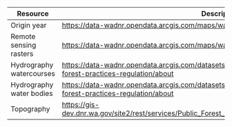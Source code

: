 | Resource                 | Description                                                  | Download                                                     |
| ------------------------ | ------------------------------------------------------------ | ------------------------------------------------------------ |
| Origin year              | https://data-wadnr.opendata.arcgis.com/maps/wadnr::rs-fris-combined-origin-year-1/about | https://fortress.wa.gov/dnr/adminsa/gisdata/datadownload/rs_fris_origin_year.zip |
| Remote sensing rasters   | https://data-wadnr.opendata.arcgis.com/maps/wadnr::raster-all-rs-fris-rasters/about?path= | https://wadnr.maps.arcgis.com/sharing/rest/content/items/cfdfaab44b9b49adb2740e84ed722b68/info/metadata/metadata.xml?format=default&output=html |
| Hydrography watercourses | https://data-wadnr.opendata.arcgis.com/datasets/wadnr::dnr-hydrography-watercourses-forest-practices-regulation/about | https://data-wadnr.opendata.arcgis.com/datasets/wadnr::dnr-hydrography-watercourses-forest-practices-regulation/about |
| Hydrography water bodies | https://data-wadnr.opendata.arcgis.com/datasets/wadnr::dnr-hydrography-water-bodies-forest-practices-regulation/about | https://data-wadnr.opendata.arcgis.com/datasets/wadnr::dnr-hydrography-water-bodies-forest-practices-regulation/about |
| Topography               | https://gis-dev.dnr.wa.gov/site2/rest/services/Public_Forest_Mgmt/WADNR_PUBLIC_Topography/MapServer | ?                                                            |